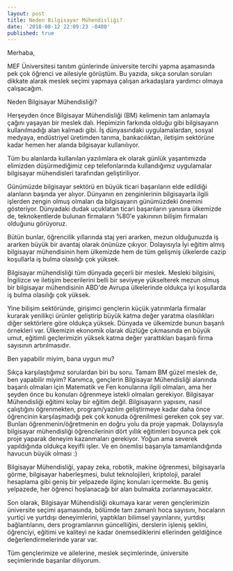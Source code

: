 ```yaml
---
layout: post
title: Neden Bilgisayar Mühendisliği?
date: '2018-08-12 22:09:23 -0400'
published: true
---
```

Merhaba, 

MEF Üniversitesi tanıtım günlerinde üniversite tercihi yapma aşamasında pek çok öğrenci ve ailesiyle görüştüm. Bu yazıda, sıkça sorulan soruları dikkate alarak meslek seçimi yapmaya çalışan arkadaşlara yardımcı olmaya çalışacağım.

Neden Bilgisayar Mühendisliği?

Herşeyden önce Bilgisayar Mühendisliği (BM) kelimenin tam anlamayla çağını yaşayan bir meslek dalı. Hepimizin farkında olduğu gibi bilgisayarın kullanılmadığı alan kalmadı gibi. İş dünyasındaki uygulamalardan, sosyal medyaya, endüstriyel üretimden tarıma, bankacılıktan, iletişim sektörüne kadar hemen her alanda bilgisayar kullanılıyor. 

Tüm bu alanlarda kullanılan yazılımlara ek olarak günlük yaşantımızda elimizden düşürmediğimiz cep telefonlarında kullandığımız uygulamalar bilgisayar mühendisleri tarafından geliştiriliyor.  

Günümüzde bilgisayar sektörü en büyük ticari başarıların elde edildiği alanların başında yer alıyor. Dünyanın en zenginlerinin bilgisayarla ilgili işlerden zengin olmuş olmaları da bilgisayarın günümüzdeki önemini gösteriyor. Dünyadaki dudak uçuklatan ticari başarıların yanısıra ülkemizde de, teknokentlerde bulunan firmaların %80'e yakınının bilişim firmaları olduğunu görüyoruz. 

Bütün bunlar, öğrencilik yıllarında staj yeri ararken, mezun olduğunuzda iş ararken büyük bir avantaj olarak önünüze çıkıyor. Dolayısıyla İyi eğitim almış bilgisayar mühendisinin hem ülkemizde hem de tüm gelişmiş ülkelerde cazip koşullarla iş bulma olasılığı çok yüksek. 

Bilgisayar mühendisliği tüm dünyada geçerli bir meslek. Mesleki bilgisini, İngilizce ve iletişim becerilerini belli bir seviyeye yükselterek mezun olmuş bir bilgisayar mühendisinin ABD'de Avrupa ülkelerinde oldukça iyi koşullarda iş bulma olasılığı çok yüksek. 

Yine bilişim sektöründe, girişimci gençlerin küçük yatırımlarla firmalar kurarak yenilikçi ürünler geliştirip büyük katma değer yaratma olasılıkları diğer sektörlere göre oldukça yüksek. Dünyada ve ülkemizde bunun başarılı örnekleri var. Ülkemizin ekonomik olarak düzlüğe çıkmasında en büyük umut, eğitimli geçlerimizin yüksek katma değer yarattıkları başarılı firma sayısının artırılmasıdır. 

Ben yapabilir miyim, bana uygun mu?

Sıkça karşılaştığımız sorulardan biri bu soru. Tamam BM güzel meslek de, ben yapabilir miyim? 
Kanımca, gençlerin Bilgisayar Mühendisliği alanında  başarılı olmaları için Matematik ve Fen konularına ilgili olmaları, ama her şeyden önce bu konuları öğrenmeye istekli olmaları gerekiyor. Bilgisayar Mühendisliği eğitimi kolay bir eğitim değil. Bilgisayarın yapısını, nasıl çalıştığını öğrenmekten, program/yazılım geliştirmeye kadar daha önce öğrencinin karşılaşmadığı pek çok konuda öğrenilmesi gereken çok şey var. Bunları öğrenmenin/öğretmenin en doğru yolu da proje yapmak. Dolayısıyla bilgisayar mühendisliği öğrencilerinin dört yıllık eğitimleri boyunca pek çok proje yaparak deneyim kazanmaları gerekiyor. Yoğun ama severek yapıldığında oldukça keyifli işler. Ve en önemlisi başarıyla tamamlandığında havucun büyük olması :) 

Bilgisayar Mühendisliği, yapay zeka, robotik, makine öğrenmesi, bilgisayarla görme, bilgisayar haberleşmesi, bulut teknolojileri, kriptoloji, paralel hesaplama gibi geniş bir yelpazede ilginç konuları içermekte. Bu geniş yelpazede, her öğrenci hoşlanacağı bir alan bulmakta zorlanmayacaktır. 

Son olarak, Bilgisayar Mühendisliği okumaya karar veren gençlerimizin üniversite seçimi aşamasında, bölümde tam zamanlı hoca sayısını, hocaların yurtiçi ve yurtdışı deneyimlerini, yaptıkları bilimsel yayınlarını, yurtdışı bağlantılarını, ders programlarının güncelliğini,  derslerin işleniş şeklini, öğrenciyi, eğitimi ve kaliteyi ne kadar önemsediklerini ellerinden geldiğince değerlendirmelerinde yarar var. 

Tüm gençlerimize ve ailelerine, meslek seçimlerinde, üniversite seçimlerinde başarılar diliyorum.
